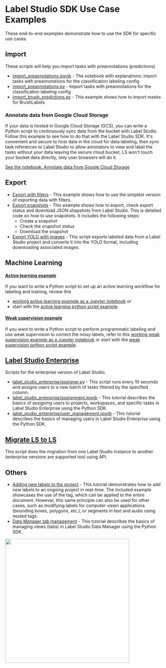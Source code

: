 # Label Studio SDK Use Case Examples

These end-to-end examples demonstrate how to use the SDK for specific use cases.

## Import

These scripts will help you import tasks with preannotations (predictions). 
* [import_preannotations.ipynb](import_preannotations/import_preannotations.ipynb) - The notebook with explanations: import tasks with preannotations for the classification labeling config
* [import_preannotations.py](import_preannotations/import_preannotations.py) - Import tasks with preannotations for the classification labeling config
* [import_brush_predictions.py](import_preannotations/import_brush_predictions.py) - This example shows how to import masks for BrushLabels

### Annotate data from Google Cloud Storage

If your data is hosted in Google Cloud Storage (GCS), you can write a Python script to continuously sync data from the bucket with Label Studio. Follow this example to see how to do that with the Label Studio SDK. It's convenient and secure to host data in the cloud for data labeling, then sync task references to Label Studio to allow annotators to view and label the tasks without your data leaving the secure cloud bucket, LS won't touch your bucket data directly, only user browsers will do it. 

[See the notebook: Annotate data from Google Cloud Storage](annotate_data_from_gcs/annotate_data_from_gcs.ipynb)


## Export

* [Export with filters](export_with_filters.py) - This example shows how to use the simplest version of exporting data with filters.
* [Export snapshots](export_snapshots.py) - This example shows how to export, check export status and download JSON shapshots from Label Studio.  This is detailed code on how to use snapshots. It includes the following steps:
  * Create a snapshot
  * Check the snapshot status
  * Download the snapshot
 * [Export YOLO with images](https://github.com/HumanSignal/label-studio-sdk/blob/master/examples/export_yolo_with_images.py) - This script exports labeled data from a Label Studio project and converts it into the YOLO format, including downloading associated images.


## Machine Learning

#### [Active learning example](active_learning/active_learning.ipynb)

If you want to write a Python script to set up an active learning workflow for labeling and training, review this 
* [working active learning example as a Jupyter notebook](https://github.com/heartexlabs/label-studio-sdk/blob/master/examples/active_learning/active_learning.ipynb) or
* start with the [active learning python script example](https://github.com/heartexlabs/label-studio-sdk/blob/master/examples/active_learning/active_learning.py).

#### [Weak supervision example](examples/weak_supervision/weak_supervision.ipynb)

If you want to write a Python script to perform programmatic labeling and use weak supervision to correct the noisy labels, refer to this [working weak supervision example as a Jupyter notebook](examples/weak_supervision/weak_supervision.ipynb) or start with the [weak supervision python script example](examples/weak_supervision/weak_supervision.py).


## [Label Studio Enterprise](label_studio_enterprise)

Scripts for the enterprise version of Label Studio. 

* [label_studio_enterprise/assigner.py](label_studio_enterprise/assigner.py) - This script runs every 10 seconds and assigns users to a new batch of tasks filtered by the specified column.
* [label_studio_enterprise/assignment.ipynb](label_studio_enterprise/assignment.ipynb) - This tutorial describes the basics of assigning users to projects, workspaces, and specific tasks in Label Studio Enterprise using the Python SDK.
* [label_studio_enterprise/user_management.ipynb](label_studio_enterprise/user_management.ipynb) - This tutorial describes the basics of managing users in Label Studio Enterprise using the Python SDK.

## [Migrate LS to LS](migrate_ls_to_ls)

This script does the migration from one Label Studio instance to another (enterprise versions are supported too) using API. 

## Others
* [Adding new labels to the project](adding_new_labels_to_project.ipynb) - This tutorial demonstrates how to add new labels to an ongoing project in real-time. The included example showcases the use of the <Taxonomy> tag, which can be applied to the entire document. However, this same principle can also be used for other cases, such as modifying labels for computer vision applications (bounding boxes, polygons, etc.), or segments in text and audio using nested <Taxonomy> tags.
* [Data Manager tab management](view_management.ipynb) - This tutorial describes the basics of managing views (tabs) in Label Studio Data Manager using the Python SDK.

<img src="https://labelstud.io/images/opossum/other/5.svg" width="400px">

